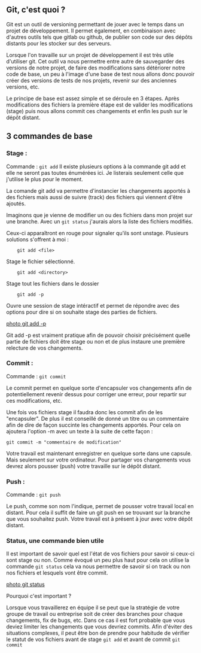 ## Git, c'est quoi ?

Git est un outil de versioning permettant de jouer avec le temps dans un projet de développement. 
Il permet également, en combinaison avec d'autres outils tels que gitlab ou github, de publier son code sur des dépôts distants pour les stocker sur des serveurs. 
	
Lorsque l'on travaille sur un projet de développement il est très utile d'utiliser git. Cet outil va nous permettre entre autre de sauvegarder des versions de notre projet, de faire des modifications sans détériorer notre code de base, un peu à l'image d'une base de test nous allons donc pouvoir créer des versions de tests de nos projets, revenir sur des anciennes versions, etc. 
	
Le principe de base est assez simple et se déroule en 3 étapes. 
Après modifications des fichiers la première étape est de valider les modifications (stage) puis nous allons commit ces changements et enfin les push sur le dépôt distant. 
	
## 3 commandes de base
### Stage : 
Commande : ```git add```
Il existe plusieurs options à la commande git add et elle ne seront pas toutes énumérées ici.
Je listerais seulement celle que j'utilise le plus pour le moment. 
	
La comande git add va permettre d'instancier les changements apportés à des fichiers mais aussi de suivre (track) des fichiers qui viennent d'être ajoutés. 
	
Imaginons que je vienne de modifier un ou des fichiers dans mon projet sur une branche. 
Avec un ```git status``` j'aurais alors la liste des fichiers modifiés. 
	
Ceux-ci apparaîtront en rouge pour signaler qu'ils sont unstage. 
Plusieurs solutions s'offrent à moi : 

		git add <file> 
Stage le fichier sélectionné. 
		
		git add <directory>
Stage tout les fichiers dans le dossier
		 
		git add -p
Ouvre une session de stage intéractif et permet de répondre avec des options pour dire si on souhaite stage des parties de fichiers. 

[photo git add -p](../assets/images/base/ga-p.png)
		
Git add -p est vraiment pratique afin de pouvoir choisir précisément quelle partie de fichiers doit être stage ou non et de plus instaure une première relecture de vos changements. 
	
### Commit : 
Commande : ```git commit```
	
Le commit permet en quelque sorte d'encapsuler vos changements afin de potentiellement revenir dessus pour corriger une erreur, pour repartir sur ces modifications, etc. 
	
Une fois vos fichiers stage il faudra donc les commit afin de les "encapsuler". 
De plus il est conseillé de donné un titre ou un commentaire afin de dire de façon succinte les changements apportés. Pour cela on ajoutera l'option -m avec un texte à la suite de cette façon : 
		
    git commit -m "commentaire de modification"
	
Votre travail est maintenant enregistrer en quelque sorte dans une capsule. Mais seulement sur votre ordinateur. 
Pour partager vos changements vous devrez alors pousser (push) votre travaille sur le dépôt distant. 
	
### Push : 
Commande : ```git push```
	
Le push, comme son nom l'indique, permet de pousser votre travail local en distant. 
Pour cela il suffit de faire un git push en se trouvant sur la branche que vous souhaitez push. 
Votre travail est à présent à jour avec votre dépôt distant. 

### Status, une commande bien utile

Il est important de savoir quel est l'état de vos fichiers pour savoir si ceux-ci sont stage ou non. 
Comme évoqué un peu plus haut pour cela on utilise la commande ```git status``` cela va nous permettre de savoir 
si on track ou non nos fichiers et lesquels vont être commit. 

[photo git status](../assets/images/base/status.png)

Pourquoi c'est important ? 

Lorsque vous travaillerez en équipe il se peut que la stratégie de votre groupe de travail ou entreprise soit de créer des branches 
pour chaque changements, fix de bugs, etc. Dans ce cas il est fort probable que vous deviez limiter les changements que vous devriez commits. 
Afin d'éviter des situations complexes, il peut être bon de prendre pour habitude de vérifier le statut de vos fichiers avant de stage ```git add```
et avant de commit ```git commit```